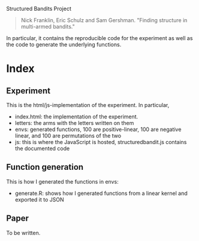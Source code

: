 Structured Bandits Project

> Nick Franklin, Eric Schulz and Sam Gershman.
> "Finding structure in multi-armed bandits."

In particular, it contains the reproducible code for the experiment as well as the code to generate the underlying functions.

# Index
## Experiment

This is the html/js-implementation of the experiment. In particular,

- index.html: the implementation of the experiment.
- letters: the arms with the letters written on them
- envs: generated functions, 100 are positive-linear, 100 are negative linear, and 100 are permutations of the two
- js: this is where the JavaScript is hosted, structuredbandit.js contains the documented code


## Function generation

This is how I generated the functions in envs:

- generate.R: shows how I generated functions from a linear kernel and exported it to JSON


## Paper

To be written.

